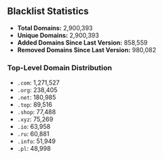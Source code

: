 ## Blacklist Statistics

- **Total Domains:** 2,900,393
- **Unique Domains:** 2,900,393
- **Added Domains Since Last Version:** 858,559
- **Removed Domains Since Last Version:** 980,082

### Top-Level Domain Distribution

-  `.com`: 1,271,527
-  `.org`: 238,405
-  `.net`: 180,985
-  `.top`: 89,516
-  `.shop`: 77,488
-  `.xyz`: 75,269
-  `.io`: 63,958
-  `.ru`: 60,881
-  `.info`: 51,949
-  `.pl`: 48,998
